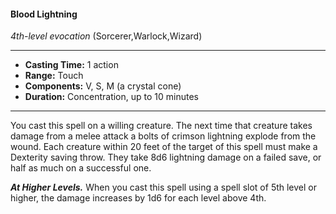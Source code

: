 #### Blood Lightning
*4th-level evocation* (Sorcerer,Warlock,Wizard)
___
- **Casting Time:** 1 action
- **Range:** Touch
- **Components:** V, S, M (a crystal cone)
- **Duration:** Concentration, up to 10 minutes 
---
You cast this spell on a willing creature. The next time that creature takes damage from a melee attack a bolts of crimson lightning explode from the wound. Each creature within 20 feet of the target of this spell must make a Dexterity saving throw. They take 8d6 lightning damage on a failed save, or half as much on a successful one.

***At Higher Levels.***  When you cast this spell using a spell slot of 5th level or higher, the damage increases by 1d6 for each level above 4th.
